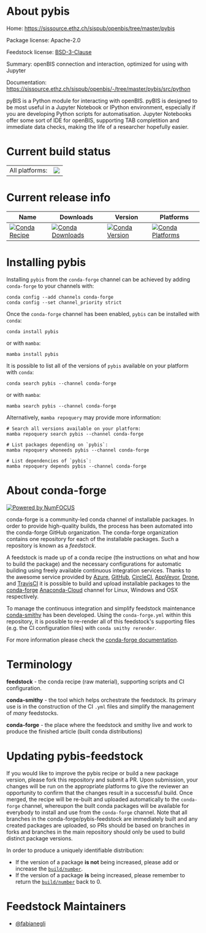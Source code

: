 About pybis
===========

Home: https://sissource.ethz.ch/sispub/openbis/tree/master/pybis

Package license: Apache-2.0

Feedstock license: [BSD-3-Clause](https://github.com/conda-forge/pybis-feedstock/blob/main/LICENSE.txt)

Summary: openBIS connection and interaction, optimized for using with Jupyter

Documentation: https://sissource.ethz.ch/sispub/openbis/-/tree/master/pybis/src/python

pyBIS is a Python module for interacting with openBIS. pyBIS is
designed to be most useful in a Jupyter Notebook or IPython
environment, especially if you are developing Python scripts for
automatisation. Jupyter Notebooks offer some sort of IDE for
openBIS, supporting TAB completition and immediate data checks,
making the life of a researcher hopefully easier.


Current build status
====================


<table><tr><td>All platforms:</td>
    <td>
      <a href="https://dev.azure.com/conda-forge/feedstock-builds/_build/latest?definitionId=14002&branchName=main">
        <img src="https://dev.azure.com/conda-forge/feedstock-builds/_apis/build/status/pybis-feedstock?branchName=main">
      </a>
    </td>
  </tr>
</table>

Current release info
====================

| Name | Downloads | Version | Platforms |
| --- | --- | --- | --- |
| [![Conda Recipe](https://img.shields.io/badge/recipe-pybis-green.svg)](https://anaconda.org/conda-forge/pybis) | [![Conda Downloads](https://img.shields.io/conda/dn/conda-forge/pybis.svg)](https://anaconda.org/conda-forge/pybis) | [![Conda Version](https://img.shields.io/conda/vn/conda-forge/pybis.svg)](https://anaconda.org/conda-forge/pybis) | [![Conda Platforms](https://img.shields.io/conda/pn/conda-forge/pybis.svg)](https://anaconda.org/conda-forge/pybis) |

Installing pybis
================

Installing `pybis` from the `conda-forge` channel can be achieved by adding `conda-forge` to your channels with:

```
conda config --add channels conda-forge
conda config --set channel_priority strict
```

Once the `conda-forge` channel has been enabled, `pybis` can be installed with `conda`:

```
conda install pybis
```

or with `mamba`:

```
mamba install pybis
```

It is possible to list all of the versions of `pybis` available on your platform with `conda`:

```
conda search pybis --channel conda-forge
```

or with `mamba`:

```
mamba search pybis --channel conda-forge
```

Alternatively, `mamba repoquery` may provide more information:

```
# Search all versions available on your platform:
mamba repoquery search pybis --channel conda-forge

# List packages depending on `pybis`:
mamba repoquery whoneeds pybis --channel conda-forge

# List dependencies of `pybis`:
mamba repoquery depends pybis --channel conda-forge
```


About conda-forge
=================

[![Powered by
NumFOCUS](https://img.shields.io/badge/powered%20by-NumFOCUS-orange.svg?style=flat&colorA=E1523D&colorB=007D8A)](https://numfocus.org)

conda-forge is a community-led conda channel of installable packages.
In order to provide high-quality builds, the process has been automated into the
conda-forge GitHub organization. The conda-forge organization contains one repository
for each of the installable packages. Such a repository is known as a *feedstock*.

A feedstock is made up of a conda recipe (the instructions on what and how to build
the package) and the necessary configurations for automatic building using freely
available continuous integration services. Thanks to the awesome service provided by
[Azure](https://azure.microsoft.com/en-us/services/devops/), [GitHub](https://github.com/),
[CircleCI](https://circleci.com/), [AppVeyor](https://www.appveyor.com/),
[Drone](https://cloud.drone.io/welcome), and [TravisCI](https://travis-ci.com/)
it is possible to build and upload installable packages to the
[conda-forge](https://anaconda.org/conda-forge) [Anaconda-Cloud](https://anaconda.org/)
channel for Linux, Windows and OSX respectively.

To manage the continuous integration and simplify feedstock maintenance
[conda-smithy](https://github.com/conda-forge/conda-smithy) has been developed.
Using the ``conda-forge.yml`` within this repository, it is possible to re-render all of
this feedstock's supporting files (e.g. the CI configuration files) with ``conda smithy rerender``.

For more information please check the [conda-forge documentation](https://conda-forge.org/docs/).

Terminology
===========

**feedstock** - the conda recipe (raw material), supporting scripts and CI configuration.

**conda-smithy** - the tool which helps orchestrate the feedstock.
                   Its primary use is in the construction of the CI ``.yml`` files
                   and simplify the management of *many* feedstocks.

**conda-forge** - the place where the feedstock and smithy live and work to
                  produce the finished article (built conda distributions)


Updating pybis-feedstock
========================

If you would like to improve the pybis recipe or build a new
package version, please fork this repository and submit a PR. Upon submission,
your changes will be run on the appropriate platforms to give the reviewer an
opportunity to confirm that the changes result in a successful build. Once
merged, the recipe will be re-built and uploaded automatically to the
`conda-forge` channel, whereupon the built conda packages will be available for
everybody to install and use from the `conda-forge` channel.
Note that all branches in the conda-forge/pybis-feedstock are
immediately built and any created packages are uploaded, so PRs should be based
on branches in forks and branches in the main repository should only be used to
build distinct package versions.

In order to produce a uniquely identifiable distribution:
 * If the version of a package **is not** being increased, please add or increase
   the [``build/number``](https://docs.conda.io/projects/conda-build/en/latest/resources/define-metadata.html#build-number-and-string).
 * If the version of a package **is** being increased, please remember to return
   the [``build/number``](https://docs.conda.io/projects/conda-build/en/latest/resources/define-metadata.html#build-number-and-string)
   back to 0.

Feedstock Maintainers
=====================

* [@fabianegli](https://github.com/fabianegli/)

